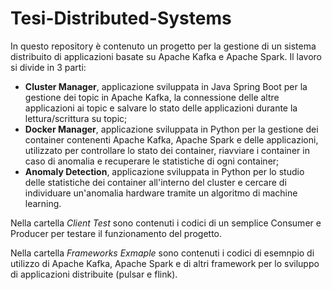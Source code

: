 # Tesi-Distributed-Systems
In questo repository è contenuto un progetto per la gestione di un sistema distribuito di applicazioni basate su Apache Kafka e Apache Spark.
Il lavoro si divide in 3 parti:
- **Cluster Manager**, applicazione sviluppata in Java Spring Boot per la gestione dei topic in Apache Kafka, la connessione delle altre applicazioni ai topic e salvare lo stato delle applicazioni durante la lettura/scrittura su topic;
- **Docker Manager**, applicazione sviluppata in Python per la gestione dei container contenenti Apache Kafka, Apache Spark e delle applicazioni, utilizzato per controllare lo stato dei container, riavviare i container in caso di anomalia e recuperare le statistiche di ogni container;
- **Anomaly Detection**, applicazione sviluppata in Python per lo studio delle statistiche dei container all'interno del cluster e cercare di individuare un'anomalia hardware tramite un algoritmo di machine learning.

Nella cartella *Client Test* sono contenuti i codici di un semplice Consumer e Producer per testare il funzionamento del progetto.

Nella cartella *Frameworks Exmaple* sono contenuti i codici di esemnpio di utilizzo di Apache Kafka, Apache Spark e di altri framework per lo sviluppo di applicazioni distribuite (pulsar e flink).
